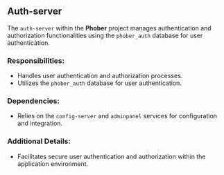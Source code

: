 ## Auth-server

The `auth-server` within the <b>Phober</b> project manages authentication and authorization functionalities using the `phober_auth` database for user authentication.

### Responsibilities:
- Handles user authentication and authorization processes.
- Utilizes the `phober_auth` database for user authentication.

### Dependencies:
- Relies on the `config-server` and `adminpanel` services for configuration and integration.

### Additional Details:
- Facilitates secure user authentication and authorization within the application environment.
